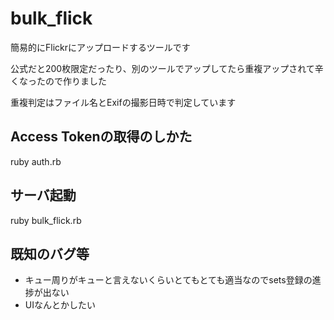 # bulk_flick

簡易的にFlickrにアップロードするツールです

公式だと200枚限定だったり、別のツールでアップしてたら重複アップされて辛くなったので作りました

重複判定はファイル名とExifの撮影日時で判定しています

## Access Tokenの取得のしかた

ruby auth.rb

## サーバ起動

ruby bulk_flick.rb

## 既知のバグ等

* キュー周りがキューと言えないくらいとてもとても適当なのでsets登録の進捗が出ない
* UIなんとかしたい
